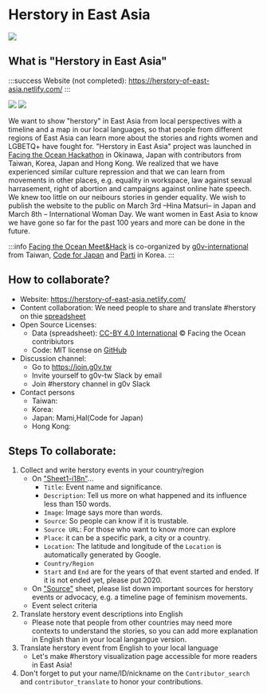 # Herstory in East Asia

![](https://g0vhackmd.blob.core.windows.net/g0v-hackmd-images/upload_062950437fae88b87a73517cb9ca8dc2)

## What is "Herstory in East Asia"
:::success
Website (not completed): https://herstory-of-east-asia.netlify.com/
:::

![](https://g0vhackmd.blob.core.windows.net/g0v-hackmd-images/upload_2b677d8dd177e9624067f1348d747514)
![](https://g0vhackmd.blob.core.windows.net/g0v-hackmd-images/upload_4bca68228c3530bed401cf38994cea03)

We want to show "herstory" in East Asia from local perspectives with a timeline and a map in our local languages, so that people from different regions of East Asia can learn more about the stories and rights women and LGBETQ+ have fought for.
"Herstory in East Asia" project was launched in [Facing the Ocean Hackathon](https://g0v.hackmd.io/@chihao/HJuTOqB74?type=view) in Okinawa, Japan with contributors from Taiwan, Korea, Japan and Hong Kong. 
We realized that we have experienced similar culture repression and that we can learn from movements in other places, e.g. equality in workspace, law against sexual harrasement, right of abortion and campaigns against online hate speech. We knew too little on our neibours stories in gender equality.
We wish to publish the website to the public on March 3rd –Hina Matsuri– in Japan and March 8th – International Woman Day.
We want women in East Asia to know we have gone so far for the past 100 years and more can be done in the future.

:::info
[Facing the Ocean Meet&Hack](https://tinyurl.com/ftofto) is co-organized by [g0v-international](http://g0v.asia/) from Taiwan, [Code for Japan](https://www.code4japan.org/) and [Parti](https://parti.coop/) in Korea.
:::

## How to collaborate?
* Website: https://herstory-of-east-asia.netlify.com/
* Content collaboration: We need people to share and translate #herstory on thie [spreadsheet](https://docs.google.com/spreadsheets/d/1-L6aI3TWipm4Rj995KLVg29bf7hCieuRdQ7jZkYkrAU/edit#gid=1683764614)
* Open Source Licenses:
    * Data (spreadsheet):	[CC-BY 4.0 International](https://creativecommons.org/licenses/by/4.0/deed.ast) © Facing the Ocean contribiutors	
    * Code: MIT	license on [GitHub](https://github.com/lexifdev/herstory-of-east-asia/blob/master/LICENSE)
* Discussion channel:
    * Go to https://join.g0v.tw
    * Invite yourself to g0v-tw Slack by email
    * Join #herstory channel in g0v Slack
* Contact persons
    * Taiwan:
    * Korea:
    * Japan: Mami,Hal(Code for Japan)
    * Hong Kong:


## Steps To collaborate:
1. Collect and write herstory events in your country/region
    * On ["Sheet1-i18n"](https://docs.google.com/spreadsheets/d/1-L6aI3TWipm4Rj995KLVg29bf7hCieuRdQ7jZkYkrAU/edit#gid=1683764614)...
        * `Title`: Event name and significance.
        * `Description`: Tell us more on what happened and its influence less than 150 words.
        * `Image`: Image says more than words.
        * `Source`: So people can know if it is trustable.
        * `Source URL`: For those who want to know more can explore
        * `Place`: it can be a specific park, a city or a country.
        * `Location`: The latitude and longitude of the `Location` is automatically generated by Google.
        * `Country/Region`
        * `Start` and `End` are for the years of that event started and ended. If it is not ended yet, please put 2020.
    * On ["Source"](https://docs.google.com/spreadsheets/d/1-L6aI3TWipm4Rj995KLVg29bf7hCieuRdQ7jZkYkrAU/edit#gid=1245724333) sheet, please list down important sources for herstory events or advocacy, e.g. a timeline page of feminism movements.
    * Event select criteria
2. Translate herstory event descriptions into English
    * Please note that people from other countries may need more contexts to understand the stories, so you can add more explanation in English than in your local langangue version.
4. Translate herstory event from English to your local language
    * Let's make #herstory visualization page accessible for more readers in East Asia!
6. Don't forget to put your name/ID/nickname on the `Contributor_search` and `contributor_translate` to honor your contributions.